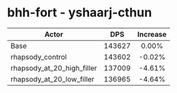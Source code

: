 # bhh-fort - yshaarj-cthun
| Actor | DPS | Increase |
|---|:---:|:---:|
|Base|143627|0.00%|
|rhapsody_control|143602|-0.02%|
|rhapsody_at_20_high_filler|137009|-4.61%|
|rhapsody_at_20_low_filler|136965|-4.64%|
